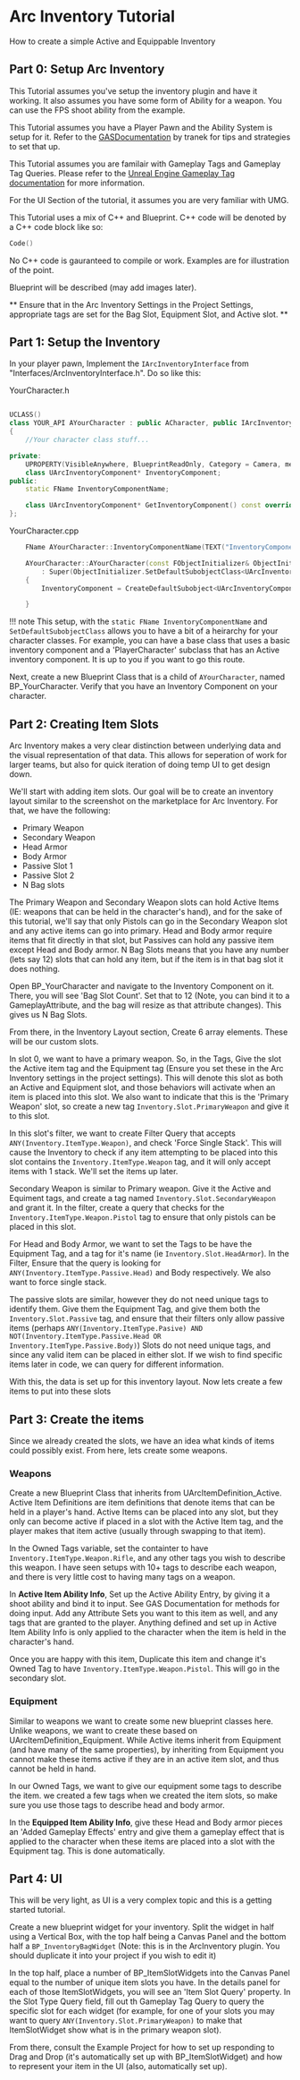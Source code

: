 # Arc Inventory Tutorial

How to create a simple Active and Equippable Inventory

## Part 0: Setup Arc Inventory

This Tutorial assumes you've setup the inventory plugin and have it working.  It also assumes you have some form of Ability for a weapon.  You can use the FPS shoot ability from the example.

This Tutorial assumes you have a Player Pawn and the Ability System is setup for it.  Refer to the [GASDocumentation](https://github.com/tranek/GASDocumentation) by tranek for tips and strategies to set that up.

This Tutorial assumes you are familair with Gameplay Tags and Gameplay Tag Queries.  Please refer to the [Unreal Engine Gameplay Tag documentation](https://docs.unrealengine.com/en-US/ProgrammingAndScripting/Tags/index.html) for more information.

For the UI Section of the tutorial, it assumes you are very familiar with UMG.  

This Tutorial uses a mix of C++ and Blueprint.  C++ code will be denoted by a C++ code block like so:

``` cpp
Code()
```

No C++ code is gauranteed to compile or work.  Examples are for illustration of the point.

Blueprint will be described (may add images later).

** Ensure that in the Arc Inventory Settings in the Project Settings, appropriate tags are set for the Bag Slot, Equipment Slot, and Active slot. **




## Part 1: Setup the Inventory 

In your player pawn, Implement the `IArcInventoryInterface` from "Interfaces/ArcInventoryInterface.h".  Do so like this:

YourCharacter.h
``` cpp

UCLASS()
class YOUR_API AYourCharacter : public ACharacter, public IArcInventoryInterface /* ASC Interfaces here too */
{
    //Your character class stuff...

private: 
    UPROPERTY(VisibleAnywhere, BlueprintReadOnly, Category = Camera, meta = (AllowPrivateAccess = "true"))
	class UArcInventoryComponent* InventoryComponent;
public:
	static FName InventoryComponentName;

    class UArcInventoryComponent* GetInventoryComponent() const override { return InventoryComponent; }
};
```

YourCharacter.cpp
``` cpp
    FName AYourCharacter::InventoryComponentName(TEXT("InventoryComponent"));

    AYourCharacter::AYourCharacter(const FObjectInitializer& ObjectInitializer)
        : Super(ObjectInitializer.SetDefaultSubobjectClass<UArcInventoryComponent_Active>(InventoryComponentName))
    {
        InventoryComponent = CreateDefaultSubobject<UArcInventoryComponent>(InventoryComponentName); 

    }
```

!!! note
 This setup, with the `static FName InventoryComponentName` and `SetDefaultSubobjectClass` allows you to have a bit of a heirarchy for your character classes.  For example, you can have a base class that uses a basic inventory component and a 'PlayerCharacter' subclass that has an Active inventory component.  It is up to you if you want to go this route.

Next, create a new Blueprint Class that is a child of `AYourCharacter`, named BP_YourCharacter.  Verify that you have an Inventory Component on your character.


## Part 2: Creating Item Slots

Arc Inventory makes a very clear distinction between underlying data and the visual representation of that data.  This allows for seperation of work for larger teams, but also for quick iteration of doing temp UI to get design down.  

We'll start with adding item slots.  Our goal will be to create an inventory layout similar to the screenshot on the marketplace for Arc Inventory.  For that, we have the following:

* Primary Weapon
* Secondary Weapon
* Head Armor
* Body Armor
* Passive Slot 1
* Passive Slot 2
* N Bag slots

The Primary Weapon and Secondary Weapon slots can hold Active Items (IE: weapons that can be held in the character's hand), and for the sake of this tutorial, we'll say that only Pistols can go in the Secondary Weapon slot and any active items can go into primary.  Head and Body armor require items that fit directly in that slot, but Passives can hold any passive item except Head and Body armor.  N Bag Slots means that you have any number (lets say 12) slots that can hold any item, but if the item is in that bag slot it does nothing. 

Open BP_YourCharacter and navigate to the Inventory Component on it.  There, you will see 'Bag Slot Count'.  Set that to 12 (Note, you can bind it to a GameplayAttribute, and the bag will resize as that attribute changes).  This gives us N Bag Slots.

From there, in the Inventory Layout section, Create 6 array elements.  These will be our custom slots.

In slot 0, we want to have a primary weapon.  So, in the Tags, Give the slot the Active item tag and the Equipment tag (Ensure you set these in the Arc Inventory settings in the project settings).  This will denote this slot as both an Active and Equipment slot, and those behaviors will activate when an item is placed into this slot.  We also want to indicate that this is the 'Primary Weapon' slot, so create a new tag `Inventory.Slot.PrimaryWeapon` and give it to this slot.  

In this slot's filter, we want to create Filter Query that accepts `ANY(Inventory.ItemType.Weapon)`, and check 'Force Single Stack'.  This will cause the Inventory to check if any item attempting to be placed into this slot contains the `Inventory.ItemType.Weapon` tag, and it will only accept items with 1 stack.  We'll set the items up later.  

Secondary Weapon is similar to Primary weapon.  Give it the Active and Equiment tags, and create a tag named `Inventory.Slot.SecondaryWeapon` and grant it.  In the filter, create a query that checks for the `Inventory.ItemType.Weapon.Pistol` tag to ensure that only pistols can be placed in this slot.  

For Head and Body Armor, we want to set the Tags to be have the Equipment Tag, and a tag for it's name (ie `Inventory.Slot.HeadArmor`).  In the Filter, Ensure that the query is looking for `ANY(Inventory.ItemType.Passive.Head)` and Body respectively.  We also want to force single stack.

The passive slots are similar, however they do not need unique tags to identify them.  Give them the Equipment Tag, and give them both the `Inventory.Slot.Passive` tag, and ensure that their filters only allow passive items (perhaps `ANY(Inventory.ItemType.Pasive) AND NOT(Inventory.ItemType.Passive.Head OR Inventory.ItemType.Passive.Body)`)  Slots do not need unique tags, and since any valid item can be placed in either slot.  If we wish to find specific items later in code, we can query for different information.  

With this, the data is set up for this inventory layout.  Now lets create a few items to put into these slots

## Part 3: Create the items

Since we already created the slots, we have an idea what kinds of items could possibly exist.  From here, lets create some weapons.  

### Weapons

Create a new Blueprint Class that inherits from UArcItemDefinition_Active.  Active Item Definitions are item definitions that denote items that can be held in a player's hand.  Active Items can be placed into any slot, but they only can become active if placed in a slot with the Active Item tag, and the player makes that item active (usually through swapping to that item).

In the Owned Tags variable, set the containter to have `Inventory.ItemType.Weapon.Rifle`, and any other tags you wish to describe this weapon.  I have seen setups with 10+ tags to describe each weapon, and there is very little cost to having many tags on a weapon.

In **Active Item Ability Info**, Set up the Active Ability Entry, by giving it a shoot ability and bind it to input.  See GAS Documentation for methods for doing input.  Add any Attribute Sets you want to this item as well, and any tags that are granted to the player.  Anything defined and set up in Active Item Ability Info is only applied to the character when the item is held in the character's hand.  

Once you are happy with this item, Duplicate this item and change it's Owned Tag to have `Inventory.ItemType.Weapon.Pistol`.  This will go in the secondary slot.  

### Equipment

Similar to weapons we want to create some new blueprint classes here.  Unlike weapons, we want to create these based on UArcItemDefinition_Equipment.  While Active items inherit from Equipment (and have many of the same properties), by inheriting from Equipment you cannot make these items active if they are in an active item slot, and thus cannot be held in hand.  

In our Owned Tags, we want to give our equipment some tags to describe the item.  we created a few tags when we created the item slots, so make sure you use those tags to describe head and body armor.

In the **Equipped Item Ability Info**, give these Head and Body armor pieces an 'Added Gameplay Effects' entry and give them a gameplay effect that is applied to the character when these items are placed into a slot with the Equipment tag.  This is done automatically.  


## Part 4: UI

This will be very light, as UI is a very complex topic and this is a getting started tutorial.  

Create a new blueprint widget for your inventory.  Split the widget in half using a Vertical Box, with the top half being a Canvas Panel and the bottom half a `BP_InventoryBagWidget` (Note: this is in the ArcInventory plugin.  You should duplicate it into your project if you wish to edit it)

In the top half, place a number of BP_ItemSlotWidgets into the Canvas Panel equal to the number of unique item slots you have.  In the details panel for each of those ItemSlotWidgets, you will see an 'Item Slot Query' property.  In the Slot Type Query field, fill out th Gameplay Tag Query to query the specific slot for each widget (for example, for one of your slots you may want to query `ANY(Inventory.Slot.PrimaryWeapon)` to make that ItemSlotWidget show what is in the primary weapon slot).

From there, consult the Example Project for how to set up responding to Drag and Drop (it's automatically set up with BP_ItemSlotWidget) and how to represent your item in the UI (also, automatically set up).  




